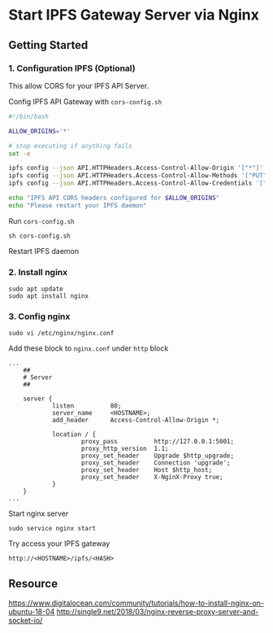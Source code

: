 # Start IPFS Gateway Server via Nginx

## Getting Started

### 1. Configuration IPFS (Optional)
This allow CORS for your IPFS API Server.

Config IPFS API Gateway with `cors-config.sh`
```bash
#!/bin/bash

ALLOW_ORIGINS='*'

# stop executing if anything fails
set -e

ipfs config --json API.HTTPHeaders.Access-Control-Allow-Origin '["*"]'
ipfs config --json API.HTTPHeaders.Access-Control-Allow-Methods '["PUT", "GET", "POST"]'
ipfs config --json API.HTTPHeaders.Access-Control-Allow-Credentials '["true"]'

echo "IPFS API CORS headers configured for $ALLOW_ORIGINS"
echo "Please restart your IPFS daemon"
```

Run `cors-config.sh`
```
sh cors-config.sh
```

Restart IPFS daemon

### 2. Install nginx
```shell
sudo apt update
sudo apt install nginx
```

### 3. Config nginx
```
sudo vi /etc/nginx/nginx.conf
```

Add these block to `nginx.conf` under `http` block 
```
...
    ##
    # Server
    ##

    server {
            listen          80;
            server_name     <HOSTNAME>;
            add_header      Access-Control-Allow-Origin *;

            location / {
                    proxy_pass          http://127.0.0.1:5001;
                    proxy_http_version  1.1;
                    proxy_set_header    Upgrade $http_upgrade;
                    proxy_set_header    Connection 'upgrade';
                    proxy_set_header    Host $http_host;
                    proxy_set_header    X-NginX-Proxy true;
            }
    }
...     
```

Start nginx server
```
sudo service nginx start
```

Try access your IPFS gateway
```
http://<HOSTNAME>/ipfs/<HASH>
```

## Resource 
https://www.digitalocean.com/community/tutorials/how-to-install-nginx-on-ubuntu-18-04
http://single9.net/2018/03/nginx-reverse-proxy-server-and-socket-io/